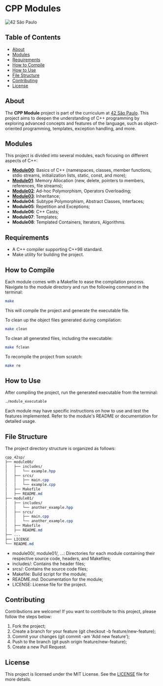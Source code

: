 # CPP Modules

![42 São Paulo](https://img.shields.io/badge/42-SP-000000)

## Table of Contents

- [About](#about)
- [Modules](#modules)
- [Requirements](#requirements)
- [How to Compile](#how-to-compile)
- [How to Use](#how-to-use)
- [File Structure](#file-structure)
- [Contributing](#contributing)
- [License](#license)

## About

The **CPP Module** project is part of the curriculum at [42 São Paulo](https://www.42sp.org.br/). This project aims to deepen the understanding of C++ programming by exploring advanced concepts and features of the language, such as object-oriented programming, templates, exception handling, and more.

## Modules

This project is divided into several modules, each focusing on different aspects of C++:

- **[Module00](module00)**: Basics of C++ (namespaces, classes, member functions, stdio streams, initialization lists, static, const, and more);
- **[Module01](module01)**: Memory Allocation (new, delete, pointers to members, references, file streams);
- **[Module02](module02)**: Ad-hoc Polymorphism, Operators Overloading;
- **[Module03](module03)**: Inheritance;
- **Module04**: Subtype Polymorphism, Abstract Classes, Interfaces;
- **Module05**: Repetition and Exceptions;
- **Module06**: C++ Casts;
- **Module07**: Templates;
- **Module08**: Templated Containers, Iterators, Algorithms.

## Requirements

- A C++ compiler supporting C++98 standard.
- Make utility for building the project.

## How to Compile

Each module comes with a Makefile to ease the compilation process. Navigate to the module directory and run the following command in the terminal:

```sh
make
```

This will compile the project and generate the executable file.

To clean up the object files generated during compilation:

```sh
make clean
```

To clean all generated files, including the executable:

```sh
make fclean
```

To recompile the project from scratch:

```sh
make re
```

## How to Use

After compiling the project, run the generated executable from the terminal:

```sh
./module_executable
```

Each module may have specific instructions on how to use and test the features implemented. Refer to the module's README or documentation for detailed usage.

## File Structure

The project directory structure is organized as follows:

```css
cpp_42sp/
├── module00/
│   ├── includes/
│   │   └── example.hpp
│   ├── srcs/
│   │   ├── main.cpp
│   │   └── example.cpp
│   ├── Makefile
│   ├── README.md
├── module01/
│   ├── includes/
│   │   └── another_example.hpp
│   ├── srcs/
│   │   ├── main.cpp
│   │   └── another_example.cpp
│   ├── Makefile
│   ├── README.md
├── ...
├── LICENSE
└── README.md
```

- module00/, module01/, ...: Directories for each module containing their respective source code, headers, and Makefiles;
- includes/: Contains the header files;
- srcs/: Contains the source code files;
- Makefile: Build script for the module;
- README.md: Documentation for the module;
- LICENSE: License file for the project.

## Contributing

Contributions are welcome! If you want to contribute to this project, please follow the steps below:

1. Fork the project;
2. Create a branch for your feature (git checkout -b feature/new-feature);
3. Commit your changes (git commit -am 'Add new feature');
4. Push to the branch (git push origin feature/new-feature);
5. Create a new Pull Request.

## License

This project is licensed under the MIT License. See the [LICENSE](LICENSE.txt) file for more details.
